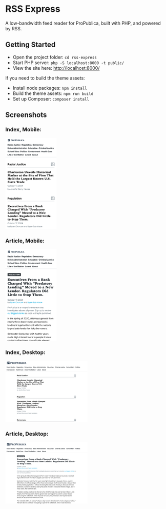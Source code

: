 # RSS Express

A low-bandwidth feed reader for ProPublica, built with PHP, and powered by RSS.

## Getting Started

- Open the project folder: `cd rss-express`
- Start PHP server: `php -S localhost:8000 -t public/`
- View the site here: [http://localhost:8000/](http://localhost:8000/`)

If you need to build the theme assets:

- Install node packages: `npm install`
- Build the theme assets: `npm run build`
- Set up Composer: `composer install`

## Screenshots

### Index, Mobile:
<a target="_blank" href="./images/index-iphone.png" rel="noopener noreferrer">
    <img src="./images/index-iphone.png" alt="Index, Mobile" style="max-width: 160px;">
</a>

### Article, Mobile:
<a target="_blank" href="./images/article-iphone.png" rel="noopener noreferrer">
    <img src="./images/article-iphone.png" alt="Article, Mobile" style="max-width: 160px;">
</a>

### Index, Desktop:
<a target="_blank" href="./images/index-desktop.png" rel="noopener noreferrer">
    <img src="./images/index-desktop.png" alt="Index, Desktop" style="max-width: 256px;">
</a>

### Article, Desktop:
<a target="_blank" href="./images/article-desktop.png" rel="noopener noreferrer">
    <img src="./images/article-desktop.png" alt="Article, Desktop" style="max-width: 256px;">
</a>
